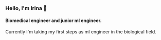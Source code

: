 ### Hello, I'm Irina 👋 

#### Biomedical engineer and junior ml engineer.

Currently I'm taking my first steps as ml engineer in the biological field.
